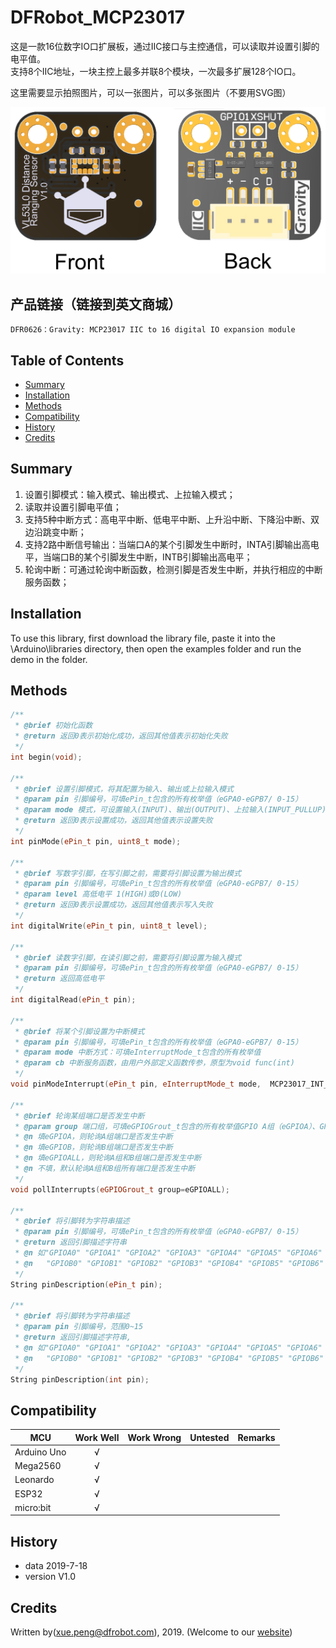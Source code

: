 # DFRobot_MCP23017
这是一款16位数字IO口扩展板，通过IIC接口与主控通信，可以读取并设置引脚的电平值。<br>
支持8个IIC地址，一块主控上最多并联8个模块，一次最多扩展128个IO口。<br>

这里需要显示拍照图片，可以一张图片，可以多张图片（不要用SVG图）

![正反面svg效果图](https://github.com/Arya11111/DFRobot_MCP23017/blob/master/resources/images/SEN0245svg1.png)


## 产品链接（链接到英文商城）
    DFR0626：Gravity: MCP23017 IIC to 16 digital IO expansion module
   
## Table of Contents

* [Summary](#summary)
* [Installation](#installation)
* [Methods](#methods)
* [Compatibility](#compatibility)
* [History](#history)
* [Credits](#credits)

## Summary

1. 设置引脚模式：输入模式、输出模式、上拉输入模式；<br>
2. 读取并设置引脚电平值；<br>
3. 支持5种中断方式：高电平中断、低电平中断、上升沿中断、下降沿中断、双边沿跳变中断；<br>
4. 支持2路中断信号输出：当端口A的某个引脚发生中断时，INTA引脚输出高电平，当端口B的某个引脚发生中断，INTB引脚输出高电平；<br>
5. 轮询中断：可通过轮询中断函数，检测引脚是否发生中断，并执行相应的中断服务函数；<br>

## Installation

To use this library, first download the library file, paste it into the \Arduino\libraries directory, then open the examples folder and run the demo in the folder.

## Methods

```C++
/**
 * @brief 初始化函数
 * @return 返回0表示初始化成功，返回其他值表示初始化失败
 */
int begin(void);

/**
 * @brief 设置引脚模式，将其配置为输入、输出或上拉输入模式
 * @param pin 引脚编号，可填ePin_t包含的所有枚举值（eGPA0-eGPB7/ 0-15）
 * @param mode 模式，可设置输入(INPUT)、输出(OUTPUT)、上拉输入(INPUT_PULLUP)模式
 * @return 返回0表示设置成功，返回其他值表示设置失败
 */
int pinMode(ePin_t pin, uint8_t mode);

/**
 * @brief 写数字引脚，在写引脚之前，需要将引脚设置为输出模式
 * @param pin 引脚编号，可填ePin_t包含的所有枚举值（eGPA0-eGPB7/ 0-15）
 * @param level 高低电平 1(HIGH)或0(LOW)
 * @return 返回0表示设置成功，返回其他值表示写入失败
 */
int digitalWrite(ePin_t pin, uint8_t level);

/**
 * @brief 读数字引脚，在读引脚之前，需要将引脚设置为输入模式
 * @param pin 引脚编号，可填ePin_t包含的所有枚举值（eGPA0-eGPB7/ 0-15）
 * @return 返回高低电平
 */
int digitalRead(ePin_t pin);

/**
 * @brief 将某个引脚设置为中断模式
 * @param pin 引脚编号，可填ePin_t包含的所有枚举值（eGPA0-eGPB7/ 0-15）
 * @param mode 中断方式：可填eInterruptMode_t包含的所有枚举值
 * @param cb 中断服务函数，由用户外部定义函数传参，原型为void func(int)
 */
void pinModeInterrupt(ePin_t pin, eInterruptMode_t mode,  MCP23017_INT_CB cb);

/**
 * @brief 轮询某组端口是否发生中断
 * @param group 端口组，可填eGPIOGrout_t包含的所有枚举值GPIO A组（eGPIOA）、GPIO B组（eGPIOB）A+B组（eGPIOALL）
 * @n 填eGPIOA，则轮询A组端口是否发生中断
 * @n 填eGPIOB，则轮询B组端口是否发生中断
 * @n 填eGPIOALL，则轮询A组和B组端口是否发生中断
 * @n 不填，默认轮询A组和B组所有端口是否发生中断
 */
void pollInterrupts(eGPIOGrout_t group=eGPIOALL);

/**
 * @brief 将引脚转为字符串描述
 * @param pin 引脚编号，可填ePin_t包含的所有枚举值（eGPA0-eGPB7/ 0-15）
 * @return 返回引脚描述字符串
 * @n 如"GPIOA0" "GPIOA1" "GPIOA2" "GPIOA3" "GPIOA4" "GPIOA5" "GPIOA6" "GPIOA7"
 * @n   "GPIOB0" "GPIOB1" "GPIOB2" "GPIOB3" "GPIOB4" "GPIOB5" "GPIOB6" "GPIOB7"
 */
String pinDescription(ePin_t pin);

/**
 * @brief 将引脚转为字符串描述
 * @param pin 引脚编号，范围0~15
 * @return 返回引脚描述字符串,
 * @n 如"GPIOA0" "GPIOA1" "GPIOA2" "GPIOA3" "GPIOA4" "GPIOA5" "GPIOA6" "GPIOA7"
 * @n   "GPIOB0" "GPIOB1" "GPIOB2" "GPIOB3" "GPIOB4" "GPIOB5" "GPIOB6" "GPIOB7"
 */
String pinDescription(int pin);
```

## Compatibility

MCU                | Work Well    | Work Wrong   | Untested    | Remarks
------------------ | :----------: | :----------: | :---------: | -----
Arduino Uno        |      √       |              |             | 
Mega2560        |      √       |              |             | 
Leonardo        |      √       |              |             | 
ESP32         |      √       |              |             | 
micro:bit        |      √       |              |             | 

## History

- data 2019-7-18
- version V1.0

## Credits

Written by(xue.peng@dfrobot.com), 2019. (Welcome to our [website](https://www.dfrobot.com/))





